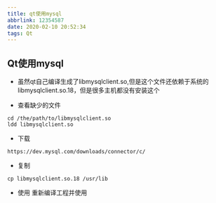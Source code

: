 ```yaml
---
title: qt使用mysql
abbrlink: 12354587
date: 2020-02-10 20:52:34
tags: Qt
---
```


## Qt使用mysql
- 虽然qt自己编译生成了libmysqlclient.so,但是这个文件还依赖于系统的libmysqlclient.so.18，但是很多主机都没有安装这个

- 查看缺少的文件
```
cd /the/path/to/libmysqlclient.so
ldd libmysqlclient.so
```
- 下载
```
https://dev.mysql.com/downloads/connector/c/
```
- 复制
```
cp libmysqlclient.so.18 /usr/lib
```
- 使用
重新编译工程并使用